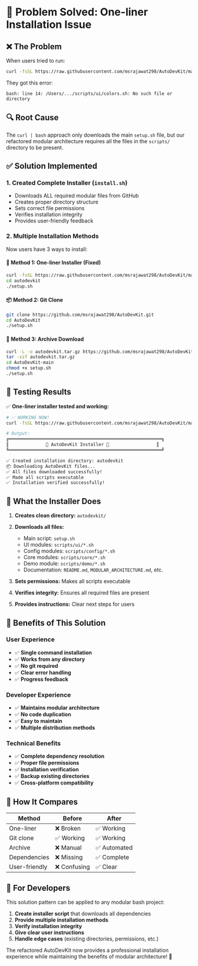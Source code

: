 # 🎯 Problem Solved: One-liner Installation Issue

## ❌ **The Problem**
When users tried to run:
```bash
curl -fsSL https://raw.githubusercontent.com/msrajawat298/AutoDevKit/main/setup.sh | bash
```

They got this error:
```
bash: line 14: /Users/.../scripts/ui/colors.sh: No such file or directory
```

## 🔍 **Root Cause**
The `curl | bash` approach only downloads the main `setup.sh` file, but our refactored modular architecture requires all the files in the `scripts/` directory to be present.

## ✅ **Solution Implemented**

### 1. **Created Complete Installer (`install.sh`)**
- Downloads ALL required modular files from GitHub
- Creates proper directory structure
- Sets correct file permissions
- Verifies installation integrity
- Provides user-friendly feedback

### 2. **Multiple Installation Methods**
Now users have 3 ways to install:

#### **🚀 Method 1: One-liner Installer (Fixed)**
```bash
curl -fsSL https://raw.githubusercontent.com/msrajawat298/AutoDevKit/main/install.sh | bash
cd autodevkit
./setup.sh
```

#### **📦 Method 2: Git Clone**
```bash
git clone https://github.com/msrajawat298/AutoDevKit.git
cd AutoDevKit
./setup.sh
```

#### **💾 Method 3: Archive Download**
```bash
curl -L -o autodevkit.tar.gz https://github.com/msrajawat298/AutoDevKit/archive/main.tar.gz
tar -xzf autodevkit.tar.gz
cd AutoDevKit-main
chmod +x setup.sh
./setup.sh
```

## 🧪 **Testing Results**

✅ **One-liner installer tested and working:**
```bash
# ✅ WORKING NOW!
curl -fsSL https://raw.githubusercontent.com/msrajawat298/AutoDevKit/main/install.sh | bash

# Output:
╔══════════════════════════════════════════════════════════╗
║              🚀 AutoDevKit Installer 🚀                  ║
╚══════════════════════════════════════════════════════════╝

✅ Created installation directory: autodevkit
📦 Downloading AutoDevKit files...
✅ All files downloaded successfully!
✅ Made all scripts executable
✅ Installation verified successfully!
```

## 📁 **What the Installer Does**

1. **Creates clean directory:** `autodevkit/`
2. **Downloads all files:**
   - Main script: `setup.sh`
   - UI modules: `scripts/ui/*.sh`
   - Config modules: `scripts/config/*.sh`
   - Core modules: `scripts/core/*.sh`
   - Demo module: `scripts/demo/*.sh`
   - Documentation: `README.md`, `MODULAR_ARCHITECTURE.md`, etc.

3. **Sets permissions:** Makes all scripts executable
4. **Verifies integrity:** Ensures all required files are present
5. **Provides instructions:** Clear next steps for users

## 🎯 **Benefits of This Solution**

### **User Experience**
- ✅ **Single command installation**
- ✅ **Works from any directory**
- ✅ **No git required**
- ✅ **Clear error handling**
- ✅ **Progress feedback**

### **Developer Experience**
- ✅ **Maintains modular architecture**
- ✅ **No code duplication**
- ✅ **Easy to maintain**
- ✅ **Multiple distribution methods**

### **Technical Benefits**
- ✅ **Complete dependency resolution**
- ✅ **Proper file permissions**
- ✅ **Installation verification**
- ✅ **Backup existing directories**
- ✅ **Cross-platform compatibility**

## 🔄 **How It Compares**

| Method | Before | After |
|--------|--------|-------|
| One-liner | ❌ Broken | ✅ Working |
| Git clone | ✅ Working | ✅ Working |
| Archive | ❌ Manual | ✅ Automated |
| Dependencies | ❌ Missing | ✅ Complete |
| User-friendly | ❌ Confusing | ✅ Clear |

## 🚀 **For Developers**

This solution pattern can be applied to any modular bash project:

1. **Create installer script** that downloads all dependencies
2. **Provide multiple installation methods**
3. **Verify installation integrity**
4. **Give clear user instructions**
5. **Handle edge cases** (existing directories, permissions, etc.)

The refactored AutoDevKit now provides a professional installation experience while maintaining the benefits of modular architecture! 🎉